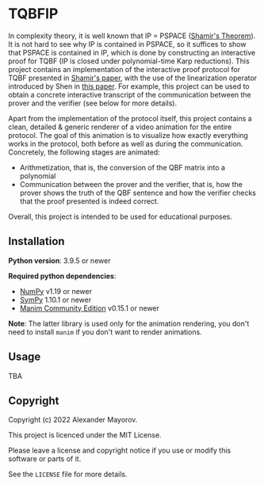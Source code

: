 # TQBFIP

In complexity theory, it is well known that IP = PSPACE ([Shamir's Theorem](https://dl.acm.org/doi/10.1145/146585.146609)). It is not hard to see why IP is contained in PSPACE, so it suffices to show that PSPACE is contained in IP, which is done by constructing an interactive proof for TQBF (IP is closed under polynomial-time Karp reductions). This project contains an implementation of the interactive proof protocol for TQBF presented in [Shamir's paper](https://dl.acm.org/doi/10.1145/146585.146609), with the use of the linearization operator introduced by Shen in [this paper](https://dl.acm.org/doi/10.1145/146585.146613). For example, this project can be used to obtain a concrete interactive transcript of the communication between the prover and the verifier (see below for more details).

Apart from the implementation of the protocol itself, this project contains a clean, detailed & generic renderer of a video animation for the entire protocol. The goal of this animation is to visualize how exactly everything works in the protocol, both before as well as during the communication. Concretely, the following stages are animated:

* Arithmetization, that is, the conversion of the QBF matrix into a polynomial
* Communication between the prover and the verifier, that is, how the prover shows the truth of the QBF sentence and how the verifier checks that the proof presented is indeed correct.

Overall, this project is intended to be used for educational purposes.

## Installation

**Python version**: 3.9.5 or newer

**Required python dependencies**:

* [NumPy](https://numpy.org/) v1.19 or newer
* [SymPy](https://www.sympy.org/) 1.10.1 or newer
* [Manim Community Edition](https://www.manim.community/) v0.15.1 or newer

**Note**: The latter library is used only for the animation rendering, you don't need to install `manim` if you don't want to render animations.

## Usage

TBA

## Copyright

Copyright (c) 2022 Alexander Mayorov.

This project is licenced under the MIT License.

Please leave a license and copyright notice if you use or modify this software or parts of it.

See the `LICENSE` file for more details.